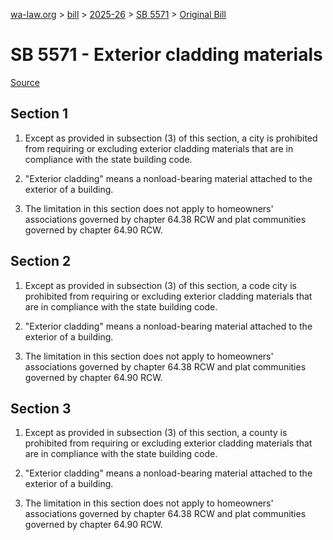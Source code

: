 [wa-law.org](/) > [bill](/bill/) > [2025-26](/bill/2025-26/) > [SB 5571](/bill/2025-26/sb/5571/) > [Original Bill](/bill/2025-26/sb/5571/1/)

# SB 5571 - Exterior cladding materials

[Source](http://lawfilesext.leg.wa.gov/biennium/2025-26/Pdf/Bills/Senate%20Bills/5571.pdf)

## Section 1
1. Except as provided in subsection (3) of this section, a city is prohibited from requiring or excluding exterior cladding materials that are in compliance with the state building code.

2. "Exterior cladding" means a nonload-bearing material attached to the exterior of a building.

3. The limitation in this section does not apply to homeowners' associations governed by chapter 64.38 RCW and plat communities governed by chapter 64.90 RCW.

## Section 2
1. Except as provided in subsection (3) of this section, a code city is prohibited from requiring or excluding exterior cladding materials that are in compliance with the state building code.

2. "Exterior cladding" means a nonload-bearing material attached to the exterior of a building.

3. The limitation in this section does not apply to homeowners' associations governed by chapter 64.38 RCW and plat communities governed by chapter 64.90 RCW.

## Section 3
1. Except as provided in subsection (3) of this section, a county is prohibited from requiring or excluding exterior cladding materials that are in compliance with the state building code.

2. "Exterior cladding" means a nonload-bearing material attached to the exterior of a building.

3. The limitation in this section does not apply to homeowners' associations governed by chapter 64.38 RCW and plat communities governed by chapter 64.90 RCW.
